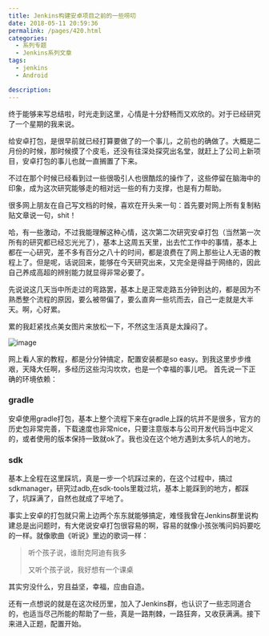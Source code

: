 ```yaml
---
title: Jenkins构建安卓项目之前的一些唠叨
date: 2018-05-11 20:59:36
permalink: /pages/420.html
categories: 
  - 系列专题
  - Jenkins系列文章
tags: 
  - jenkins
  - Android

description: 
---
```


终于能够来写总结啦，时光走到这里，心情是十分舒畅而又欢欣的。对于已经研究了一个星期的我来说。

给安卓打包，是很早前就已经打算要做了的一个事儿，之前也的确做了。大概是二月份的时候，那时候摸了个皮毛，还没有往深处探究出名堂，就赶上了公司上新项目，安卓打包的事儿也就一直搁置了下来。

不过在那个时候已经看到过一些很吸引人也很酷炫的操作了，这些停留在脑海中的印象，成为这次研究能够走的相对远一些的有力支撑，也是有力帮助。

很多网上朋友在自己写文档的时候，喜欢在开头来一句：首先要对网上所有复制粘贴文章说一句，shit！

哈，有一些激动，不过我能理解这种心情，这次第二次研究安卓打包（当然第一次所有的研究都已经忘光光了），基本上这周五天里，出去忙工作中的事情，基本上都在一心研究，差不多有百分之八十的时间，都是浪费在了网上那些让人无语的教程上了。但是呢，话说回来，能够在今天研究出来，又完全是得益于网络的，因此自己养成高超的辨别能力就显得非常必要了。

先说说这几天当中所走过的弯路罢，基本上是正常走路五分钟到达的，都是因为不熟悉整个流程的原因，要么被带偏了，要么直奔一些坑而去，自己一走就是大半天。啊，心好累。

累的我赶紧找点美女图片来放松一下，不然这生活真是太躁闷了。

![image](http://t.eryajf.net/imgs/2021/09/a36af4f7b04796fa.jpg)

网上看人家的教程，都是分分钟搞定，配置安装都是so easy。到我这里步步维艰，天降大任啊，多经历这些沟沟坎坎，也是一个幸福的事儿吧。
首先说一下正确的环境依赖：

### gradle

安卓使用gradle打包，基本上整个流程下来在gradle上踩的坑并不是很多，官方的历史包非常完善，下载速度也非常nice，只要注意版本与公司开发代码当中定义的，或者使用的版本保持一致就ok了。我也没在这个地方遇到太多坑人的地方。

### sdk

基本上全程在这里踩坑，真是一步一个坑踩过来的，在这个过程中，搞过sdkmanager，研究过adb,在sdk-tools里栽过坑，基本上能踩到的地方，都踩了，坑踩满了，自然也就成了平地了。

事实上安卓的打包就只需上边两个东东就能够搞定，难怪我曾在Jenkins群里说构建总是出问题时，有大佬说安卓打包很容易的啊，容易的就像小孩张嘴问妈妈要吃的一样。就像歌曲《听说》里边的歌词一样：

> 听个孩子说，谁耐克阿迪有我多
>
> 又听个孩子说，我好想有一个课桌

其实穷没什么，穷且益坚，幸福，应由自造。

还有一点想说的就是在这次经历里，加入了Jenkins群，也认识了一些志同道合的，也适当尽己所能的帮助了一些，真是一路荆棘，一路狂奔，又收获满满。接下来进入正题，配置开始。
